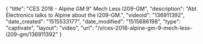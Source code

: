 {
    "title": "CES 2018 - Alpine GM 9\" Mech Less I209-GM",
    "description": "Abt Electronics talks to Alpine about the I209-GM.",
    "videoid": "136911392",
    "date_created": "1515533177",
    "date_modified": "1515686198",
    "type": "captivate",
    "layout": "video",
    "url": "\/v\/ces-2018-alpine-gm-9-mech-less-i209-gm\/136911392"
}